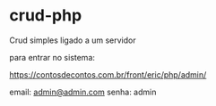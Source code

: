 # crud-php
Crud simples ligado a um servidor

para entrar no sistema:

https://contosdecontos.com.br/front/eric/php/admin/

email: admin@admin.com
senha: admin
